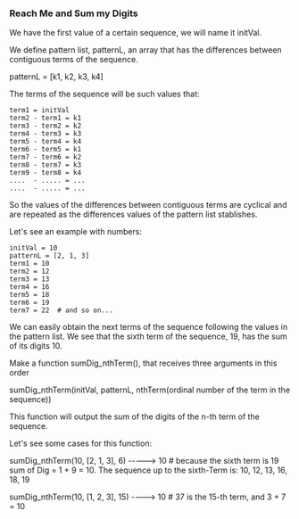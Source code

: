 ### Reach Me and Sum my Digits

We have the first value of a certain sequence, we will name it initVal. 

We define pattern list, patternL, an array that has the differences between contiguous terms of the sequence. 

patternL = [k1, k2, k3, k4]

The terms of the sequence will be such values that:
```
term1 = initVal
term2 - term1 = k1
term3 - term2 = k2
term4 - term3 = k3
term5 - term4 = k4
term6 - term5 = k1
term7 - term6 = k2
term8 - term7 = k3
term9 - term8 = k4
....  - ..... = ...
....  - ..... = ...
```
So the values of the differences between contiguous terms are cyclical and are repeated as the differences values of the pattern list stablishes.

Let's see an example with numbers:
```
initVal = 10
patternL = [2, 1, 3]
term1 = 10
term2 = 12
term3 = 13
term4 = 16
term5 = 18
term6 = 19
term7 = 22  # and so on...
```
We can easily obtain the next terms of the sequence following the values in the pattern list. We see that the sixth term of the sequence, 19, has the sum of its digits 10.

Make a function sumDig_nthTerm(), that receives three arguments in this order

sumDig_nthTerm(initVal, patternL, nthTerm(ordinal number of the term in the sequence))

This function will output the sum of the digits of the n-th term of the sequence.

Let's see some cases for this function:

sumDig_nthTerm(10, [2, 1, 3], 6) -----> 10 # because the sixth term is 19 sum of Dig = 1 + 9 = 10. The sequence up to the sixth-Term is: 10, 12, 13, 16, 18, 19

sumDig_nthTerm(10, [1, 2, 3], 15) ----> 10 # 37 is the 15-th term, and 3 + 7 = 10
